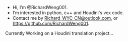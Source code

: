 - Hi, I’m @RichardWeng001.
- I’m interested in python, c++ and Houdini's vex code.
- Contact me by Richard_WYC_CN@outlook.com, or https://github.com/RichardWeng001.

Currently Working on a Houdini translation project...

